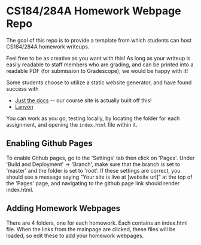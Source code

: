 # CS184/284A Homework Webpage Repo

The goal of this repo is to provide a template from which students can host CS184/284A homework writeups. 

Feel free to be as creative as you want with this! As long as your writeup is easily readable to staff members who are grading, and can be printed into a readable PDF (for submission to Gradescope), we would be happy with it!

Some students choose to utilize a static website generator, and have found success with
- [Just the docs](https://just-the-docs.com/) -- our course site is actually built off this!
- [Lanyon](https://lanyon.io/)

You can work as you go, testing locally, by locating the folder for each assignment, and opening the `index.html` file within it.

## Enabling Github Pages

To enable Github pages, go to the 'Settings' tab then click on 'Pages'. Under 'Build and Deployment' -> 'Branch', make sure that the branch is set to 'master' and the folder is set to 'root'. If these settings are correct, you should see a message saying "Your site is live at [website url]" at the top of the 'Pages' page, and navigating to the github page link should render index.html.

## Adding Homework Webpages

There are 4 folders, one for each homework. Each contains an index.html file. When the links from the mainpage are clicked, these files will be loaded, so edit these to add your homework webpages.
